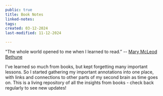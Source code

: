 ```yaml
---
public: true
title: Book Notes
linked-notes: 
tags: 
created: 03-12-2024
last-modified: 11-12-2024

---
```

"The whole world opened to me when I learned to read.” -- [Mary McLeod Bethune](https://en.wikipedia.org/wiki/Mary_McLeod_Bethune)

I've learned so much from books, but kept forgetting many important lessons. So I started gathering my important annotations into one place, with links and connections to other parts of my second brain as time goes on. This is a living repository of all the insights from books - check back regularly to see new updates!